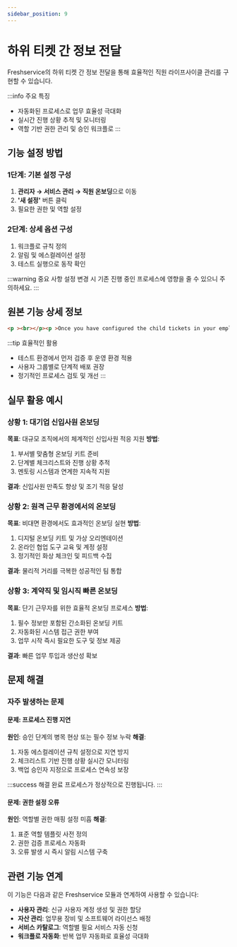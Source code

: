 ```yaml
---
sidebar_position: 9
---
```


# 하위 티켓 간 정보 전달

Freshservice의 하위 티켓 간 정보 전달을 통해 효율적인 직원 라이프사이클 관리를 구현할 수 있습니다.

:::info 주요 특징
- 자동화된 프로세스로 업무 효율성 극대화
- 실시간 진행 상황 추적 및 모니터링
- 역할 기반 권한 관리 및 승인 워크플로
:::

## 기능 설정 방법

### 1단계: 기본 설정 구성

1. **관리자 → 서비스 관리 → 직원 온보딩**으로 이동
2. **'새 설정'** 버튼 클릭
3. 필요한 권한 및 역할 설정

### 2단계: 상세 옵션 구성

1. 워크플로 규칙 정의
2. 알림 및 에스컬레이션 설정
3. 테스트 실행으로 동작 확인

:::warning 중요 사항
설정 변경 시 기존 진행 중인 프로세스에 영향을 줄 수 있으니 주의하세요.
:::

## 원본 기능 상세 정보

```html
<p ><br></p><p >Once you have configured the child tickets in your employee onboarding settings and defined which one is a predecessor and which one is a successor, you can use the Workflow Automator to pass information from a predecessor ticket to a successor ticket.</p><p ><br></p><p >Here's how you can do it:</p><p ><br></p><p >1. Identify the predecessor ticket with the help of Event and Condition blocks. In this case, we've defined them as follows:</p><p ><br></p><p >Event: Service Request is updated</p><p ><br></p><p >Condition 1: Source is Employee Onboarding</p><p >Condition 2: Subject includes the keyword: Workstation Allocation</p><p >Condition 3: Status is changed to Resolved</p><p ><br></p><p ><img src="https://s3.amazonaws.com/cdn.freshdesk.com/data/helpdesk/attachments/production/50004667270/original/kxH4nO4SAcxs2lpEj5CL1x22jEgOGq0E9g.png?1643816584" style={{width: auto;}} ></p><p ><br></p><p ><br></p><p ><br></p><p >2. Add an action block and choose the desired action. In the example below, as we wish to update successor tickets with the details of workspace allocation, we're updating their workspace location field with the help of a placeholder from the predecessor ticket. We're applying this action by choosing "Associated Successor Tickets" from the dropdown at the top.</p><p ><br></p><p ><img src="https://s3.amazonaws.com/cdn.freshdesk.com/data/helpdesk/attachments/production/50004667286/original/NorK4BzikiLanJ90Q5BJ7I78fziMlt-5TA.png?1643816688" style={{width: auto;}} ></p><p ><br></p><p ><br></p><p >And that's how you can apply any action on a predecessor ticket's successor tickets.</p><p ><br></p><p ><br></p>
```

:::tip 효율적인 활용
- 테스트 환경에서 먼저 검증 후 운영 환경 적용
- 사용자 그룹별로 단계적 배포 권장
- 정기적인 프로세스 검토 및 개선
:::

## 실무 활용 예시

### 상황 1: 대기업 신입사원 온보딩
**목표**: 대규모 조직에서의 체계적인 신입사원 적응 지원
**방법**: 
1. 부서별 맞춤형 온보딩 키트 준비
2. 단계별 체크리스트와 진행 상황 추적
3. 멘토링 시스템과 연계한 지속적 지원

**결과**: 신입사원 만족도 향상 및 조기 적응 달성

### 상황 2: 원격 근무 환경에서의 온보딩
**목표**: 비대면 환경에서도 효과적인 온보딩 실현
**방법**:
1. 디지털 온보딩 키트 및 가상 오리엔테이션
2. 온라인 협업 도구 교육 및 계정 설정
3. 정기적인 화상 체크인 및 피드백 수집

**결과**: 물리적 거리를 극복한 성공적인 팀 통합

### 상황 3: 계약직 및 임시직 빠른 온보딩
**목표**: 단기 근무자를 위한 효율적 온보딩 프로세스
**방법**:
1. 필수 정보만 포함된 간소화된 온보딩 키트
2. 자동화된 시스템 접근 권한 부여
3. 업무 시작 즉시 필요한 도구 및 정보 제공

**결과**: 빠른 업무 투입과 생산성 확보

## 문제 해결

### 자주 발생하는 문제

#### 문제: 프로세스 진행 지연
**원인**: 승인 단계의 병목 현상 또는 필수 정보 누락
**해결**: 
1. 자동 에스컬레이션 규칙 설정으로 지연 방지
2. 체크리스트 기반 진행 상황 실시간 모니터링
3. 백업 승인자 지정으로 프로세스 연속성 보장

:::success 해결 완료
프로세스가 정상적으로 진행됩니다.
:::

#### 문제: 권한 설정 오류
**원인**: 역할별 권한 매핑 설정 미흡
**해결**:
1. 표준 역할 템플릿 사전 정의
2. 권한 검증 프로세스 자동화
3. 오류 발생 시 즉시 알림 시스템 구축

## 관련 기능 연계

이 기능은 다음과 같은 Freshservice 모듈과 연계하여 사용할 수 있습니다:

- **사용자 관리**: 신규 사용자 계정 생성 및 권한 할당
- **자산 관리**: 업무용 장비 및 소프트웨어 라이선스 배정
- **서비스 카탈로그**: 역할별 필요 서비스 자동 신청
- **워크플로 자동화**: 반복 업무 자동화로 효율성 극대화
